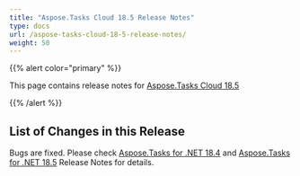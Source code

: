 ```yaml
---
title: "Aspose.Tasks Cloud 18.5 Release Notes"
type: docs
url: /aspose-tasks-cloud-18-5-release-notes/
weight: 50
---
```


{{% alert color="primary" %}} 

This page contains release notes for [Aspose.Tasks Cloud 18.5](https://apireference.aspose.cloud/tasks/)

{{% /alert %}} 
## **List of Changes in this Release**
Bugs are fixed. Please check [Aspose.Tasks for .NET 18.4](https://docs.aspose.com/tasks/net/aspose-tasks-for-net-18-4-release-notes/) and [Aspose.Tasks for .NET 18.5](https://docs.aspose.com/tasks/net/aspose-tasks-for-net-18-5-release-notes/) Release Notes for details.



